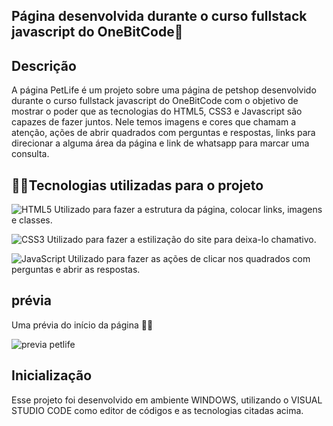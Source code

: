 ## Página desenvolvida durante o curso fullstack javascript do OneBitCode🤘

## Descrição
A página PetLife é um projeto sobre uma página de petshop desenvolvido durante o curso fullstack javascript do OneBitCode com o objetivo de mostrar o poder que as tecnologias do HTML5, CSS3 e Javascript são capazes de fazer juntos. 
Nele temos imagens e cores que chamam a atenção, ações de abrir quadrados com perguntas e respostas, links para direcionar a alguma área da página e link de whatsapp para marcar uma consulta. 

## 🧑‍💻Tecnologias utilizadas para o projeto
![HTML5](https://img.shields.io/badge/-HTML5-232323?style=flat&labelColor=E34F26&logo=html5&logoColor=ffffff) Utilizado para fazer a estrutura da página, colocar links, imagens e classes.

![CSS3](https://img.shields.io/badge/-CSS3-232323?style=flat&labelColor=1572B6&logo=css3&logoColor=ffffff) Utilizado para fazer a estilização do site para deixa-lo chamativo.

![JavaScript](https://img.shields.io/badge/-JavaScript-232323?style=flat&labelColor=000000&logo=javascript&logoColor=F7DF1E) Utilizado para fazer as ações de clicar nos quadrados com perguntas e abrir as respostas.


## prévia
Uma prévia do início da página 🐶🐱

![previa petlife](https://github.com/AironFonseca/PetLife/assets/155979832/74f7489e-b12b-4c9f-9486-5f7a4a0c47e2)

## Inicialização
Esse projeto foi desenvolvido em ambiente WINDOWS, utilizando o VISUAL STUDIO CODE como editor de códigos e as tecnologias citadas acima.
